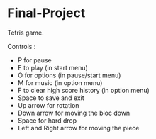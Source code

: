 # Final-Project

Tetris game.

Controls :
- P for pause
- E to play (in start menu)
- O for options (in pause/start menu)
- M for music (in option menu)
- F to clear high score history (in option menu)
- Space to save and exit
- Up arrow for rotation
- Down arrow for moving the bloc down
- Space for hard drop
- Left and Right arrow for moving the piece
